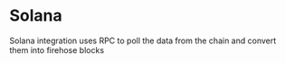 # Solana

Solana integration uses RPC to poll the data from the chain and convert them into firehose blocks
